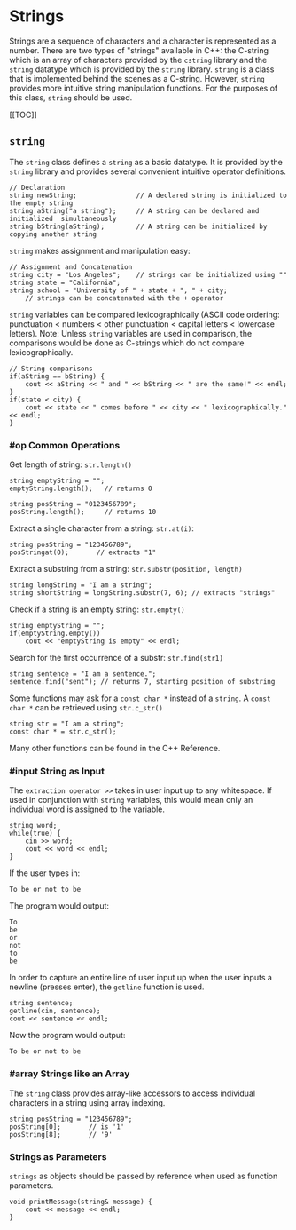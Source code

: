# Strings

Strings are a sequence of characters and a character is represented as a number. There are two types of "strings" available in C++: the C-string which is an array of characters provided by the `cstring` library and the `string` datatype which is provided by the `string` library. `string` is a class that is implemented behind the scenes as a C-string. However, `string` provides more intuitive string manipulation functions. For the purposes of this class, `string` should be used.

[[TOC]]

## `string`

The `string` class defines a `string` as a basic datatype. It is provided by the `string` library and provides several convenient intuitive operator definitions.

    // Declaration
    string newString;               // A declared string is initialized to the empty string
    string aString("a string");     // A string can be declared and initialized  simultaneously
    string bString(aString);        // A string can be initialized by copying another string

`string` makes assignment and manipulation easy:

    // Assignment and Concatenation
    string city = "Los Angeles";    // strings can be initialized using ""
    string state = "California";
    string school = "University of " + state + ", " + city;
        // strings can be concatenated with the + operator

`string` variables can be compared lexicographically (ASCII code ordering: punctuation < numbers < other punctuation < capital letters < lowercase letters). Note: Unless `string` variables are used in comparison, the comparisons would be done as C-strings which do not compare lexicographically. 

    // String comparisons
    if(aString == bString) {
        cout << aString << " and " << bString << " are the same!" << endl;
    }
    if(state < city) {
        cout << state << " comes before " << city << " lexicographically." << endl;
    }

### #op Common Operations

Get length of string: `str.length()`

    string emptyString = "";
    emptyString.length();   // returns 0

    string posString = "0123456789";
    posString.length();     // returns 10

Extract a single character from a string: `str.at(i)`:

    string posString = "123456789";
    posStringat(0);       // extracts "1"

Extract a substring from a string: `str.substr(position, length)`

    string longString = "I am a string";
    string shortString = longString.substr(7, 6); // extracts "strings"

Check if a string is an empty string: `str.empty()`

    string emptyString = "";
    if(emptyString.empty())
        cout << "emptyString is empty" << endl;

Search for the first occurrence of a substr: `str.find(str1)`

    string sentence = "I am a sentence.";
    sentence.find("sent"); // returns 7, starting position of substring

Some functions may ask for a `const char *` instead of a `string`. A `const char *` can be retrieved using `str.c_str()`

    string str = "I am a string";
    const char * = str.c_str();

Many other functions can be found in the C++ Reference.

### #input String as Input

The `extraction operator >>` takes in user input up to any whitespace. If used in conjunction with `string` variables, this would mean only an individual word is assigned to the variable.

    string word;
    while(true) {
        cin >> word;
        cout << word << endl;
    }

If the user types in:

    To be or not to be

The program would output:

    To
    be
    or
    not
    to
    be

In order to capture an entire line of user input up when the user inputs a newline (presses enter), the `getline` function is used.

    string sentence;
    getline(cin, sentence);
    cout << sentence << endl;

Now the program would output:

    To be or not to be

### #array Strings like an Array

The `string` class provides array-like accessors to access individual characters in a string using array indexing.

    string posString = "123456789";
    posString[0];       // is '1'
    posString[8];       // '9'

### Strings as Parameters

`strings` as objects should be passed by reference when used as function parameters.

    void printMessage(string& message) {
        cout << message << endl;
    }
